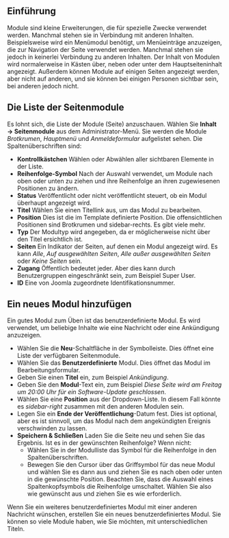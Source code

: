 <!-- Filename: J4.x:Getting_Started:_Adding_a_Module / Display title: Hinzufügen eines Moduls -->

## Einführung

Module sind kleine Erweiterungen, die für spezielle Zwecke verwendet werden. Manchmal stehen sie in Verbindung mit anderen Inhalten. Beispielsweise wird ein Menümodul benötigt, um Menüeinträge anzuzeigen, die zur Navigation der Seite verwendet werden. Manchmal stehen sie jedoch in keinerlei Verbindung zu anderen Inhalten. Der Inhalt von Modulen wird normalerweise in Kästen über, neben oder unter dem Hauptseiteninhalt angezeigt. Außerdem können Module auf einigen Seiten angezeigt werden, aber nicht auf anderen, und sie können bei einigen Personen sichtbar sein, bei anderen jedoch nicht.

## Die Liste der Seitenmodule

Es lohnt sich, die Liste der Module (Seite) anzuschauen. Wählen Sie **Inhalt → Seitenmodule** aus dem Administrator-Menü. Sie werden die Module *Brotkrumen*, *Hauptmenü* und *Anmeldeformular* aufgelistet sehen. Die Spaltenüberschriften sind:

- **Kontrollkästchen** Wählen oder Abwählen aller sichtbaren Elemente in der Liste.
- **Reihenfolge-Symbol** Nach der Auswahl verwendet, um Module nach oben oder unten zu ziehen und ihre Reihenfolge an ihren zugewiesenen Positionen zu ändern.
- **Status** Veröffentlicht oder nicht veröffentlicht steuert, ob ein Modul überhaupt angezeigt wird.
- **Titel** Wählen Sie einen Titellink aus, um das Modul zu bearbeiten.
- **Position** Dies ist die im Template definierte Position. Die offensichtlichen Positionen sind Brotkrumen und sidebar-rechts. Es gibt viele mehr.
- **Typ** Der Modultyp wird angegeben, da er möglicherweise nicht über den Titel ersichtlich ist.
- **Seiten** Ein Indikator der Seiten, auf denen ein Modul angezeigt wird. Es kann *Alle*, *Auf ausgewählten Seiten*, *Alle außer ausgewählten Seiten* oder *Keine Seiten* sein.
- **Zugang** Öffentlich bedeutet jeder. Aber dies kann durch Benutzergruppen eingeschränkt sein, zum Beispiel Super User.
- **ID** Eine von Joomla zugeordnete Identifikationsnummer.

## Ein neues Modul hinzufügen

Ein gutes Modul zum Üben ist das benutzerdefinierte Modul. Es wird verwendet, um beliebige Inhalte wie eine Nachricht oder eine Ankündigung anzuzeigen.

- Wählen Sie die **Neu**-Schaltfläche in der Symbolleiste. Dies öffnet eine Liste der verfügbaren Seitenmodule.
- Wählen Sie das **Benutzerdefinierte** Modul. Dies öffnet das Modul im Bearbeitungsformular.
- Geben Sie einen **Titel** ein, zum Beispiel *Ankündigung*.
- Geben Sie den **Modul**-Text ein, zum Beispiel *Diese Seite wird am Freitag um 20:00 Uhr für ein Software-Update geschlossen*.
- Wählen Sie eine **Position** aus der Dropdown-Liste. In diesem Fall könnte es *sidebar-right* zusammen mit den anderen Modulen sein.
- Legen Sie ein **Ende der Veröffentlichung**-Datum fest. Dies ist optional, aber es ist sinnvoll, um das Modul nach dem angekündigten Ereignis verschwinden zu lassen.
- **Speichern & Schließen** Laden Sie die Seite neu und sehen Sie das Ergebnis. Ist es in der gewünschten Reihenfolge? Wenn nicht:
  - Wählen Sie in der Modulliste das Symbol für die Reihenfolge in den Spaltenüberschriften.
  - Bewegen Sie den Cursor über das Griffsymbol für das neue Modul und wählen Sie es dann aus und ziehen Sie es nach oben oder unten in die gewünschte Position. Beachten Sie, dass die Auswahl eines Spaltenkopfsymbols die Reihenfolge umschaltet. Wählen Sie also wie gewünscht aus und ziehen Sie es wie erforderlich.

Wenn Sie ein weiteres benutzerdefiniertes Modul mit einer anderen Nachricht wünschen, erstellen Sie ein neues benutzerdefiniertes Modul. Sie können so viele Module haben, wie Sie möchten, mit unterschiedlichen Titeln.

